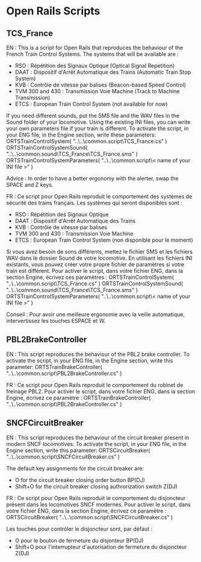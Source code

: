 Open Rails Scripts
==================

## TCS_France

EN :
This is a script for Open Rails that reproduces the behaviour of the French Train Control Systems.
The systems that will be available are :
- RSO : Répétition des Signaux Optique (Optical Signal Repetition)
- DAAT : Dispositif d'Arrêt Automatique des Trains (Automatic Train Stop System)
- KVB : Contrôle de vitesse par balises (Beacon-based Speed Control)
- TVM 300 and 430 : Transmission Voie Machine (Track to Machine Transmission)
- ETCS : European Train Control System (not available for now)

If you need different sounds, put the SMS file and the WAV files in the Sound folder of your locomotive.
Using the existing INI files, you can write your own parameters file if your train is different.
To activate the script, in your ENG file, in the Engine section, write these parameters:
ORTSTrainControlSystem( "..\\..\\common.script\\TCS_France.cs" )
ORTSTrainControlSystemSound( "..\\..\\common.sound\\TCS_France\\TCS_France.sms" )
ORTSTrainControlSystemParameters( "..\\..\\common.script\\< name of your INI file >" )

Advice : In order to have a better ergonomy with the alerter, swap the SPACE and Z keys.

FR :
Ce script pour Open Rails reproduit le comportement des systèmes de sécurité des trains français.
Les systèmes qui seront disponibles sont :
- RSO : Répétition des Signaux Optique
- DAAT : Dispositif d'Arrêt Automatique des Trains
- KVB : Contrôle de vitesse par balises
- TVM 300 and 430 : Transmission Voie Machine
- ETCS : European Train Control System (non disponible pour le moment)

Si vous avez besoin de sons différents, mettez le fichier SMS et les fichiers WAV dans le dossier Sound de votre locomotive.
En utilisant les fichiers INI existants, vous pouvez créer votre propre fichier de paramètres si votre train est différent.
Pour activer le script, dans votre fichier ENG, dans la section Engine, écrivez ces paramètres :
ORTSTrainControlSystem( "..\\..\\common.script\\TCS_France.cs" )
ORTSTrainControlSystemSound( "..\\..\\common.sound\\TCS_France\\TCS_France.sms" )
ORTSTrainControlSystemParameters( "..\\..\\common.script\\< name of your INI file >" )

Conseil : Pour avoir une meilleure ergonomie avec la veille automatique, intervertissez les touches ESPACE et W.

## PBL2BrakeController

EN :
This script reproduces the behaviour of the PBL2 brake controller.
To activate the script, in your ENG file, in the Engine section, write this parameter:
ORTSTrainBrakeController( "..\\..\\common.script\\PBL2BrakeController.cs" )

FR :
Ce script pour Open Rails reproduit le comportement du robinet de freinage PBL2.
Pour activer le script, dans votre fichier ENG, dans la section Engine, écrivez ce paramètre :
ORTSTrainBrakeController( "..\\..\\common.script\\PBL2BrakeController.cs" )

## SNCFCircuitBreaker

EN : This script reproduces the behaviour of the circuit breaker present in modern SNCF locomotives.
To activate the script, in your ENG file, in the Engine section, write this parameter:
ORTSCircuitBreaker( "..\\..\\common.script\\SNCFCircuitBreaker.cs" )

The default key assignments for the circuit breaker are:
- O for the circuit breaker closing order button BP(DJ)
- Shift+O for the circuit breaker closing authrorization switch Z(DJ)

FR :
Ce script pour Open Rails reproduit le comportement du disjoncteur présent dans les locomotives SNCF modernes.
Pour activer le script, dans votre fichier ENG, dans la section Engine, écrivez ce paramètre :
ORTSCircuitBreaker( "..\\..\\common.script\\SNCFCircuitBreaker.cs" )

Les touches pour contrôler le disjoncteur sont, par défaut :
- O pour le bouton de fermeture du disjonteur BP(DJ)
- Shift+O pour l'interrupteur d'autorisation de fermeture du disjoncteur Z(DJ)

